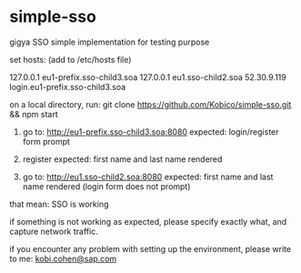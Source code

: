 # simple-sso
gigya SSO simple implementation for testing purpose

set hosts: (add to /etc/hosts file)

127.0.0.1	eu1-prefix.sso-child3.soa
127.0.0.1	eu1.sso-child2.soa
52.30.9.119	login.eu1-prefix.sso-child3.soa

on a local directory, run:
git clone https://github.com/Kobico/simple-sso.git && npm start

1) go to: http://eu1-prefix.sso-child3.soa:8080
expected: login/register form prompt
2) register
expected: first name and last name rendered

3) go to: http://eu1.sso-child2.soa:8080
expected: first name and last name rendered (login form does not prompt)

that mean: SSO is working

if something is not working as expected, please specify exactly what, and capture network traffic.

if you encounter any problem with setting up the environment, please write to me: kobi.cohen@sap.com
